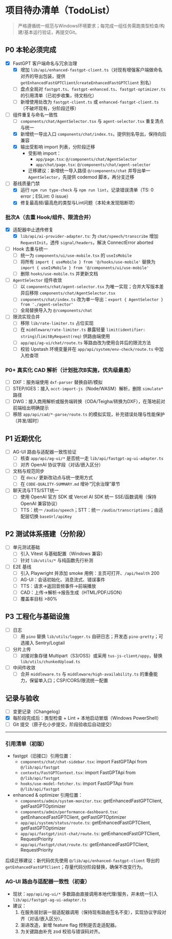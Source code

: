# 项目待办清单（TodoList）

> 严格遵循统一规范与Windows环境要求；每完成一组任务需跑类型检查/构建/基本运行验证，再提交Git。

## P0 本轮必须完成
- [x] FastGPT 客户端命名与冗余治理
  - [x] 增加 `lib/api/enhanced-fastgpt-client.ts`（对现有增强客户端做命名对齐的导出包装，提供 `getEnhancedFastGPTClient`/`createEnhancedFastGPTClient` 别名）
  - [ ] 盘点全局对 `fastgpt.ts`、`fastgpt-enhanced.ts`、`fastgpt-optimizer.ts` 的引用清单（已初步收集，待文档化）
  - [ ] 新增使用处改为 `fastgpt-client.ts` 或 `enhanced-fastgpt-client.ts`（不破坏现有，分阶段迁移）
- [ ] 组件重复与命名一致性
  - [ ] `components/chat/AgentSelector.tsx` 与 `agent-selector.tsx` 重复清点与统一
  - [x] 新增统一导出入口 `components/chat/index.ts`，提供别名导出，保持向后兼容
  - [x] 输出受影响 import 列表，分阶段迁移
    - 受影响 import：
      - `app/page.tsx`: `@/components/chat/AgentSelector`
      - `app/chat/page.tsx`: `@/components/chat/agent-selector`
    - 迁移建议：新增统一导入路径 `@/components/chat` 并导出单一 `AgentSelector`，先提供 codemod 脚本，再分支迁移
- [ ] 基线质量门禁
  - [x] 运行 `npm run type-check` 与 `npm run lint`，记录错误清单（TS: 0 error；ESLint: 0 issue）
  - [x] 修复最高频/最高危的类型与Lint问题（本轮未发现阻断项）

### 批次A（去重 Hook/组件、限流合并）
- [x] 适配器中止透传修复
  - [x] `lib/api/ai-provider-adapter.ts`: 为 `chat/speech/transcribe` 增加 `RequestInit`，透传 `signal/headers`，解决 ConnectError aborted
- [ ] Hook 去重与统一
  - [ ] 统一为 `components/ui/use-mobile.tsx` 的 `useIsMobile`
  - [ ] 将所有 `import { useMobile } from '@/hooks/use-mobile'` 替换为 `import { useIsMobile } from '@/components/ui/use-mobile'`
  - [ ] 删除 `hooks/use-mobile.ts` 并更新文档
- [ ] `AgentSelector` 组件收敛
  - [ ] 以 `components/chat/agent-selector.tsx` 为唯一实现；合并大写版本差异后移除 `components/chat/AgentSelector.tsx`
  - [ ] `components/chat/index.ts` 改为单一导出：`export { AgentSelector } from './agent-selector'`
  - [ ] 全局替换导入为 `@/components/chat`
- [ ] 限流实现合并
  - [ ] 移除 `lib/rate-limiter.ts` 占位实现
  - [ ] 在 `middleware/rate-limiter.ts` 暴露轻量 `limit(identifier: string)`/`limitByRequest(req)` 供路由端使用
  - [ ] `app/api/ag-ui/chat/route.ts` 等路由改为使用合并后的限流方法
  - [ ] 校验 Upstash 环境变量并在 `app/api/system/env-check/route.ts` 中加入检查项

### P0+ 真实化 CAD 解析（计划批次B实施，优先级最高）
- [ ] DXF：服务端使用 `dxf-parser` 替换自研/模拟
- [ ] STEP/IGES：接入 `occt-import-js`（Node/WASM）解析，删除 `simulate*` 路径
- [ ] DWG：接入商用解析或服务端转换（ODA/Teigha/转换为DXF），在落地前对前端给出明确提示
- [ ] 移除 `app/api/cad/*-parse/route.ts` 的模拟实现，补充错误处理与性能保护（并发/超时）

## P1 近期优化
- [ ] AG-UI 路由与适配器一致性验证
  - [ ] 核查 `app/api/ag-ui/*` 是否统一走 `lib/api/fastgpt-ag-ui-adapter.ts`
  - [ ] 对齐 OpenAI 协议字段（对话/嵌入区分）
- [ ] 文档与规范同步
  - [ ] 在 `docs/` 更新改动点与统一使用方式
  - [ ] 在 `CODE-QUALITY-SUMMARY.md` 增补“冗余治理”章节
- [ ] 聊天流与TTS/STT统一
  - [ ] 使用 OpenAI 官方 SDK 或 Vercel AI SDK 统一 SSE/函数调用（保持 OpenAI 兼容协议）
  - [ ] TTS：统一 `/audio/speech`；STT：统一 `/audio/transcriptions`；由适配层切换 `baseUrl/apiKey`

## P2 测试体系搭建（分阶段）
- [ ] 单元测试基础
  - [ ] 引入 Vitest 与基础配置（Windows 兼容）
  - [ ] 针对 `lib/utils/*` 与纯函数先行补测
- [ ] E2E 基线
  - [ ] 引入 Playwright 并添加 smoke 用例：主页可打开、`/api/health` 200
  - [ ] AG-UI：会话初始化、消息流式、错误事件
  - [ ] TTS：请求->返回音频事件->前端播放
  - [ ] CAD：上传->解析->报告生成（HTML/PDF/JSON）
  - [ ] 覆盖率目标 >80%

## P3 工程化与基础设施
- [ ] 日志
  - [ ] 用 `pino` 替换 `lib/utils/logger.ts` 自研日志；开发态 `pino-pretty`；可选接入 Sentry/Logtail
- [ ] 分片上传
  - [ ] 对接对象存储 Multipart（S3/OSS）或采用 `tus-js-client/uppy`，替换 `lib/utils/chunkedUpload.ts`
- [ ] 中间件收敛
  - [ ] 合并 `middleware.ts` 与 `middleware/high-availability.ts` 的重叠能力，保留单入口；CSP/CORS/限流统一配置

## 记录与验收
- [ ] 变更记录（Changelog）
- [x] 每阶段完成后：类型检查 + Lint + 本地启动冒烟（Windows PowerShell）
- [ ] Git 提交（原子化小步提交，阶段验收后自动提交）

---

### 引用清单（初版）

- fastgpt（旧接口）引用位置：
  - `components/chat/chat-sidebar.tsx`: import FastGPTApi from `@/lib/api/fastgpt`
  - `contexts/FastGPTContext.tsx`: import FastGPTApi from `@/lib/api/fastgpt`
  - `hooks/use-model-fetcher.ts`: import FastGPTApi from `@/lib/api/fastgpt`
- enhanced & optimizer 引用位置：
  - `components/admin/system-monitor.tsx`: getEnhancedFastGPTClient, getFastGPTOptimizer
  - `components/admin/performance-dashboard.tsx`: getEnhancedFastGPTClient, getFastGPTOptimizer
  - `app/api/system/status/route.ts`: getEnhancedFastGPTClient, getFastGPTOptimizer
  - `app/api/fastgpt/init-chat/route.ts`: getEnhancedFastGPTClient, RequestPriority
  - `app/api/fastgpt/chat/route.ts`: getEnhancedFastGPTClient, RequestPriority

后续迁移建议：新代码优先使用 `@/lib/api/enhanced-fastgpt-client` 导出的 `getEnhancedFastGPTClient`；存量代码分阶段替换，确保不改变行为。

### AG-UI 路由与适配器一致性（初查）

- 现状：`app/api/ag-ui/*` 多数路由直接调用本地代理/服务，并未统一引入 `lib/api/fastgpt-ag-ui-adapter.ts`
- 建议：
  1) 在服务层封装一层适配器调用（保持现有路由签名不变），实现协议字段对齐（对话/嵌入区分）。
  2) 渐进改造，新增 feature flag 控制是否走适配器。
  3) 为关键路由补充 zod 校验与错误码对齐。
